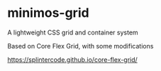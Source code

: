 # minimos-grid
A lightweight CSS grid and container system

Based on Core Flex Grid, with some modifications

https://splintercode.github.io/core-flex-grid/